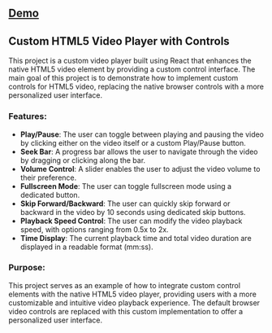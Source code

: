 ## [Demo](https://alexandrnikytenko.github.io/custom-video-palyer/)
## Custom HTML5 Video Player with Controls

This project is a custom video player built using React that enhances the native HTML5 video element by providing a custom control interface. The main goal of this project is to demonstrate how to implement custom controls for HTML5 video, replacing the native browser controls with a more personalized user interface.

### Features:

- **Play/Pause**: The user can toggle between playing and pausing the video by clicking either on the video itself or a custom Play/Pause button.
- **Seek Bar**: A progress bar allows the user to navigate through the video by dragging or clicking along the bar.
- **Volume Control**: A slider enables the user to adjust the video volume to their preference.
- **Fullscreen Mode**: The user can toggle fullscreen mode using a dedicated button.
- **Skip Forward/Backward**: The user can quickly skip forward or backward in the video by 10 seconds using dedicated skip buttons.
- **Playback Speed Control**: The user can modify the video playback speed, with options ranging from 0.5x to 2x.
- **Time Display**: The current playback time and total video duration are displayed in a readable format (mm:ss).

### Purpose:

This project serves as an example of how to integrate custom control elements with the native HTML5 video player, providing users with a more customizable and intuitive video playback experience. The default browser video controls are replaced with this custom implementation to offer a personalized user interface.
